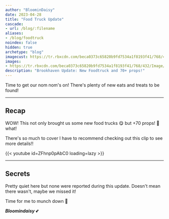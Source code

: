 ```yaml
---
author: "BloominDaisy"
date: 2023-04-28
title: "Food Truck Update"
cascade:
- url: /blog/:filename
aliases:
- /blog/foodtruck
noindex: false
hidden: true
archetype: "blog"
imagecust: https://tr.rbxcdn.com/beca0373c65820b9fd7534a1f8193f41/768/432/Image/Png
images:
- https://tr.rbxcdn.com/beca0373c65820b9fd7534a1f8193f41/768/432/Image/Png
description: "Brookhaven Update: New Foodtruck and 70+ props!"
---
```


Time to get our nom nom's on! There's plenty of new eats and treats to be found!

---

## Recap

WOW! This not only brought us some new food trucks <span class="emojify">😋</span> but +70 props! <span class="emojify">🤯</span> what!

There's so much to cover I have to recommend checking out this clip to see more details!!

{{< youtube id=ZFhnp0pAbC0 loading=lazy >}}

---

## Secrets

Pretty quiet here but none were reported during this update. Doesn't mean there wasn't, maybe we missed it!

Time for me to munch down <span class="emojify">🍦</span>

_**Bloomindaisy**_ <span class="nowrap"><span class="emojify">💕</span>
